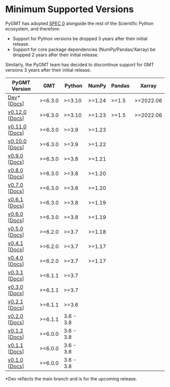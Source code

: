 # Minimum Supported Versions

PyGMT has adopted [SPEC 0](https://scientific-python.org/specs/spec-0000/) alongside the
rest of the Scientific Python ecosystem, and therefore:

- Support for Python versions be dropped 3 years after their initial release.
- Support for core package dependencies (NumPy/Pandas/Xarray) be dropped 2 years after
  their initial release.

Similarly, the PyGMT team has decided to discontinue support for GMT versions 3 years
after their initial release.

| PyGMT Version | GMT | Python | NumPy | Pandas | Xarray |
|---|---|---|---|---|---|
| [Dev][]* [[Docs][Docs Dev]] | >=6.3.0 | >=3.10 | >=1.24 | >=1.5 | >=2022.06 |
| [v0.12.0][] [[Docs][Docs v0.12.0]] | >=6.3.0 | >=3.10 | >=1.23 | >=1.5 | >=2022.06 |
| [v0.11.0][] [[Docs][Docs v0.11.0]] | >=6.3.0 | >=3.9 | >=1.23 |  |  |
| [v0.10.0][] [[Docs][Docs v0.10.0]] | >=6.3.0 | >=3.9 | >=1.22 |  |  |
| [v0.9.0][] [[Docs][Docs v0.9.0]] | >=6.3.0 | >=3.8 | >=1.21 |  |  |
| [v0.8.0][] [[Docs][Docs v0.8.0]] | >=6.3.0 | >=3.8 | >=1.20 |  |  |
| [v0.7.0][] [[Docs][Docs v0.7.0]] | >=6.3.0 | >=3.8 | >=1.20 |  |  |
| [v0.6.1][] [[Docs][Docs v0.6.1]] | >=6.3.0 | >=3.8 | >=1.19 |  |  |
| [v0.6.0][] [[Docs][Docs v0.6.0]] | >=6.3.0 | >=3.8 | >=1.19 |  |  |
| [v0.5.0][] [[Docs][Docs v0.5.0]] | >=6.2.0 | >=3.7 | >=1.18 |  |  |
| [v0.4.1][] [[Docs][Docs v0.4.1]] | >=6.2.0 | >=3.7 | >=1.17 |  |  |
| [v0.4.0][] [[Docs][Docs v0.4.0]] | >=6.2.0 | >=3.7 | >=1.17 |  |  |
| [v0.3.1][] [[Docs][Docs v0.3.1]] | >=6.1.1 | >=3.7 |  |  |  |
| [v0.3.0][] [[Docs][Docs v0.3.0]] | >=6.1.1 | >=3.7 |  |  |  |
| [v0.2.1][] [[Docs][Docs v0.2.1]] | >=6.1.1 | >=3.6 |  |  |  |
| [v0.2.0][] [[Docs][Docs v0.2.0]] | >=6.1.1 | 3.6 - 3.8 |  |  |  |
| [v0.1.2][] [[Docs][Docs v0.1.2]] | >=6.0.0 | 3.6 - 3.8 |  |  |  |
| [v0.1.1][] [[Docs][Docs v0.1.1]] | >=6.0.0 | 3.6 - 3.8 |  |  |  |
| [v0.1.0][] [[Docs][Docs v0.1.0]] | >=6.0.0 | 3.6 - 3.8 |  |  |  |

*Dev reflects the main branch and is for the upcoming release.

[Dev]: https://github.com/GenericMappingTools/pygmt/milestones
[v0.12.0]: https://github.com/GenericMappingTools/pygmt/releases/tag/v0.12.0
[v0.11.0]: https://github.com/GenericMappingTools/pygmt/releases/tag/v0.11.0
[v0.10.0]: https://github.com/GenericMappingTools/pygmt/releases/tag/v0.10.0
[v0.9.0]: https://github.com/GenericMappingTools/pygmt/releases/tag/v0.9.0
[v0.8.0]: https://github.com/GenericMappingTools/pygmt/releases/tag/v0.8.0
[v0.7.0]: https://github.com/GenericMappingTools/pygmt/releases/tag/v0.7.0
[v0.6.1]: https://github.com/GenericMappingTools/pygmt/releases/tag/v0.6.1
[v0.6.0]: https://github.com/GenericMappingTools/pygmt/releases/tag/v0.6.0
[v0.5.0]: https://github.com/GenericMappingTools/pygmt/releases/tag/v0.5.0
[v0.4.1]: https://github.com/GenericMappingTools/pygmt/releases/tag/v0.4.1
[v0.4.0]: https://github.com/GenericMappingTools/pygmt/releases/tag/v0.4.0
[v0.3.1]: https://github.com/GenericMappingTools/pygmt/releases/tag/v0.3.1
[v0.3.0]: https://github.com/GenericMappingTools/pygmt/releases/tag/v0.3.0
[v0.2.1]: https://github.com/GenericMappingTools/pygmt/releases/tag/v0.2.1
[v0.2.0]: https://github.com/GenericMappingTools/pygmt/releases/tag/v0.2.0
[v0.1.2]: https://github.com/GenericMappingTools/pygmt/releases/tag/v0.1.2
[v0.1.1]: https://github.com/GenericMappingTools/pygmt/releases/tag/v0.1.1
[v0.1.0]: https://github.com/GenericMappingTools/pygmt/releases/tag/v0.1.0

[Docs Dev]: https://www.pygmt.org/dev
[Docs v0.12.0]: https://www.pygmt.org/v0.12.0
[Docs v0.11.0]: https://www.pygmt.org/v0.11.0
[Docs v0.10.0]: https://www.pygmt.org/v0.10.0
[Docs v0.9.0]: https://www.pygmt.org/v0.9.0
[Docs v0.8.0]: https://www.pygmt.org/v0.8.0
[Docs v0.7.0]: https://www.pygmt.org/v0.7.0
[Docs v0.6.1]: https://www.pygmt.org/v0.6.1
[Docs v0.6.0]: https://www.pygmt.org/v0.6.0
[Docs v0.5.0]: https://www.pygmt.org/v0.5.0
[Docs v0.4.1]: https://www.pygmt.org/v0.4.1
[Docs v0.4.0]: https://www.pygmt.org/v0.4.0
[Docs v0.3.1]: https://www.pygmt.org/v0.3.1
[Docs v0.3.0]: https://www.pygmt.org/v0.3.0
[Docs v0.2.1]: https://www.pygmt.org/v0.2.1
[Docs v0.2.0]: https://www.pygmt.org/v0.2.0
[Docs v0.1.2]: https://www.pygmt.org/v0.1.2
[Docs v0.1.1]: https://www.pygmt.org/v0.1.1
[Docs v0.1.0]: https://www.pygmt.org/v0.1.0
